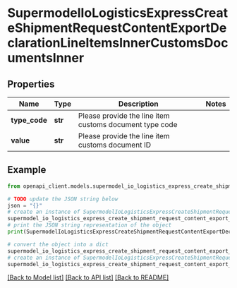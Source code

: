 # SupermodelIoLogisticsExpressCreateShipmentRequestContentExportDeclarationLineItemsInnerCustomsDocumentsInner


## Properties

Name | Type | Description | Notes
------------ | ------------- | ------------- | -------------
**type_code** | **str** | Please provide the line item customs document type code | 
**value** | **str** | Please provide the line item customs document ID | 

## Example

```python
from openapi_client.models.supermodel_io_logistics_express_create_shipment_request_content_export_declaration_line_items_inner_customs_documents_inner import SupermodelIoLogisticsExpressCreateShipmentRequestContentExportDeclarationLineItemsInnerCustomsDocumentsInner

# TODO update the JSON string below
json = "{}"
# create an instance of SupermodelIoLogisticsExpressCreateShipmentRequestContentExportDeclarationLineItemsInnerCustomsDocumentsInner from a JSON string
supermodel_io_logistics_express_create_shipment_request_content_export_declaration_line_items_inner_customs_documents_inner_instance = SupermodelIoLogisticsExpressCreateShipmentRequestContentExportDeclarationLineItemsInnerCustomsDocumentsInner.from_json(json)
# print the JSON string representation of the object
print(SupermodelIoLogisticsExpressCreateShipmentRequestContentExportDeclarationLineItemsInnerCustomsDocumentsInner.to_json())

# convert the object into a dict
supermodel_io_logistics_express_create_shipment_request_content_export_declaration_line_items_inner_customs_documents_inner_dict = supermodel_io_logistics_express_create_shipment_request_content_export_declaration_line_items_inner_customs_documents_inner_instance.to_dict()
# create an instance of SupermodelIoLogisticsExpressCreateShipmentRequestContentExportDeclarationLineItemsInnerCustomsDocumentsInner from a dict
supermodel_io_logistics_express_create_shipment_request_content_export_declaration_line_items_inner_customs_documents_inner_from_dict = SupermodelIoLogisticsExpressCreateShipmentRequestContentExportDeclarationLineItemsInnerCustomsDocumentsInner.from_dict(supermodel_io_logistics_express_create_shipment_request_content_export_declaration_line_items_inner_customs_documents_inner_dict)
```
[[Back to Model list]](../README.md#documentation-for-models) [[Back to API list]](../README.md#documentation-for-api-endpoints) [[Back to README]](../README.md)


